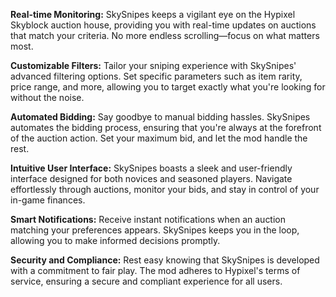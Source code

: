 **Real-time Monitoring:** SkySnipes keeps a vigilant eye on the Hypixel Skyblock auction house, providing you with real-time updates on auctions that match your criteria. No more endless scrolling—focus on what matters most.

**Customizable Filters:** Tailor your sniping experience with SkySnipes' advanced filtering options. Set specific parameters such as item rarity, price range, and more, allowing you to target exactly what you're looking for without the noise.

**Automated Bidding:** Say goodbye to manual bidding hassles. SkySnipes automates the bidding process, ensuring that you're always at the forefront of the auction action. Set your maximum bid, and let the mod handle the rest.

**Intuitive User Interface:** SkySnipes boasts a sleek and user-friendly interface designed for both novices and seasoned players. Navigate effortlessly through auctions, monitor your bids, and stay in control of your in-game finances.

**Smart Notifications:** Receive instant notifications when an auction matching your preferences appears. SkySnipes keeps you in the loop, allowing you to make informed decisions promptly.

**Security and Compliance:** Rest easy knowing that SkySnipes is developed with a commitment to fair play. The mod adheres to Hypixel's terms of service, ensuring a secure and compliant experience for all users.
